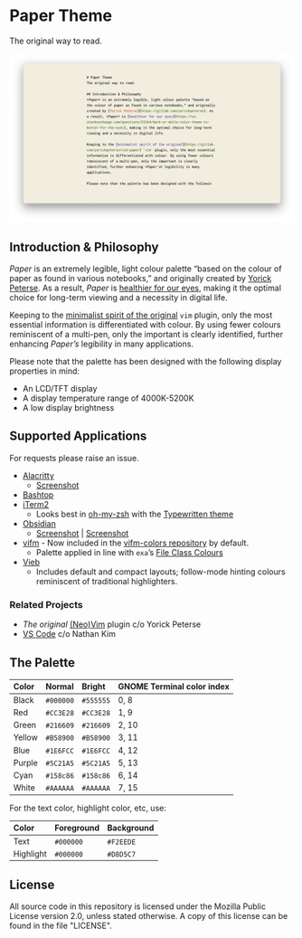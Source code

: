 # Paper Theme
The original way to read.

![vim](screenshots/vim-eg.png)

## Introduction & Philosophy
*Paper* is an extremely legible, light colour palette “based on the colour of paper as found in various notebooks,” and originally created by [Yorick Peterse](https://gitlab.com/yorickpeterse). As a result, *Paper* is [healthier for our eyes](https://ux.stackexchange.com/questions/53264/dark-or-white-color-theme-is-better-for-the-eyes), making it the optimal choice for long-term viewing and a necessity in digital life.

Keeping to the [minimalist spirit of the original](https://gitlab.com/yorickpeterse/vim-paper) `vim` plugin, only the most essential information is differentiated with colour. By using fewer colours reminiscent of a multi-pen, only the important is clearly identified, further enhancing *Paper’s* legibility in many applications.

Please note that the palette has been designed with the following display properties in mind:

- An LCD/TFT display
- A display temperature range of 4000K-5200K
- A low display brightness

## Supported Applications
For requests please raise an issue.

- [Alacritty](themes/alacritty)
    - [Screenshot](screenshots/alacritty-eg.png)
- [Bashtop](themes/bashtop)
- [iTerm2](themes/iterm)
    - Looks best in [oh-my-zsh](https://ohmyz.sh/) with the [Typewritten theme](https://github.com/reobin/typewritten)
- [Obsidian](themes/obsidian)
    - [Screenshot](screenshots/paper-obs-eg.png) | [Screenshot](screenshots/paper-obs-eg0.png)
- [vifm](themes/vifm) - Now included in the [vifm-colors repository](https://github.com/vifm/vifm-colors/) by default.
    - Palette applied in line with `exa`’s [File Class Colours](https://the.exa.website/docs/colour-themes)
- [Vieb](themes/vieb)
    - Includes default and compact layouts; follow-mode hinting colours reminiscent of traditional highlighters.

### Related Projects
- *The original* [(Neo)Vim](https://gitlab.com/yorickpeterse/vim-paper) plugin c/o Yorick Peterse
- [VS Code](https://marketplace.visualstudio.com/items?itemName=18kimn.notebook-theme) c/o Nathan Kim

## The Palette

| Color   | Normal    | Bright    | GNOME Terminal color index
|:--------|:----------|:----------|:--------------------------
| Black   | `#000000` | `#555555` | 0, 8
| Red     | `#CC3E28` | `#CC3E28` | 1, 9
| Green   | `#216609` | `#216609` | 2, 10
| Yellow  | `#B58900` | `#B58900` | 3, 11
| Blue    | `#1E6FCC` | `#1E6FCC` | 4, 12
| Purple  | `#5C21A5` | `#5C21A5` | 5, 13
| Cyan    | `#158c86` | `#158c86` | 6, 14
| White   | `#AAAAAA` | `#AAAAAA` | 7, 15

For the text color, highlight color, etc, use:

| Color     | Foreground | Background
|:----------|:-----------|:------------
| Text      | `#000000`  | `#F2EEDE`
| Highlight | `#000000`  | `#D8D5C7`

## License
All source code in this repository is licensed under the Mozilla Public License version 2.0, unless stated otherwise. A copy of this license can be found in the file "LICENSE".
